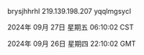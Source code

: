 brysjhhrhl 219.139.198.207 yqqlmgsycl

2024年 09月 27日 星期五 06:10:02 CST

2024年 09月 26日 星期四 22:10:02 GMT

